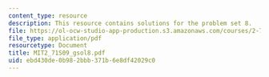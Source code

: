 ```yaml
---
content_type: resource
description: This resource contains solutions for the problem set 8.
file: https://ol-ocw-studio-app-production.s3.amazonaws.com/courses/2-71-optics-spring-2009/ebd430de0b982bbb371b6e8df42029c0_MIT2_71S09_gsol8.pdf
file_type: application/pdf
resourcetype: Document
title: MIT2_71S09_gsol8.pdf
uid: ebd430de-0b98-2bbb-371b-6e8df42029c0
---
```

